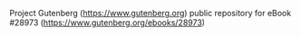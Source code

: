 Project Gutenberg (https://www.gutenberg.org) public repository for eBook #28973 (https://www.gutenberg.org/ebooks/28973)
